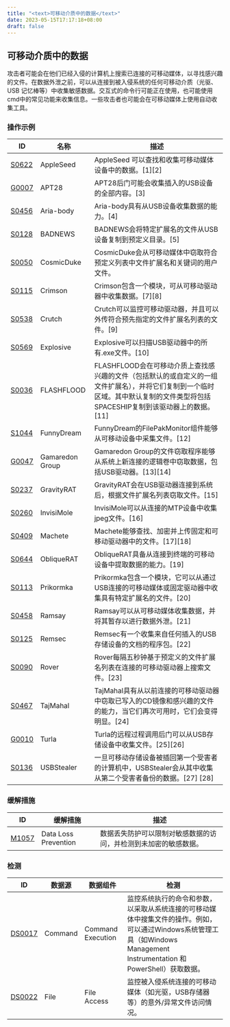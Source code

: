 ```yaml
---
title: "<text>可移动介质中的数据</text>"
date: 2023-05-15T17:17:18+08:00
draft: false
---
```

## <text>可移动介质中的数据</text>
攻击者可能会在他们已经入侵的计算机上搜索已连接的可移动媒体，以寻找感兴趣的文件。在数据外泄之前，可以从连接到被入侵系统的任何可移动介质（光驱、USB 记忆棒等）中收集敏感数据。交互式的命令行可能正在使用，也可能使用cmd中的常见功能来收集信息。一些攻击者也可能会在可移动媒体上使用自动收集工具。
### 操作示例

|ID|名称|描述|
|----|----|----|
|[S0622]()|AppleSeed|AppleSeed 可以查找和收集可移动媒体设备中的数据。[1][2]|
|[G0007]()|APT28|APT28后门可能会收集插入的USB设备的全部内容。[3]|
|[S0456]()|Aria-body|Aria-body具有从USB设备收集数据的能力。[4]|
|[S0128]()|BADNEWS|BADNEWS会将特定扩展名的文件从USB设备复制到预定义目录。[5]|
|[S0050]()|CosmicDuke|CosmicDuke会从可移动媒体中窃取符合预定义列表中文件扩展名和关键词的用户文件。|
|[S0115]()|Crimson|Crimson包含一个模块，可从可移动驱动器中收集数据。[7][8]|
|[S0538]()|Crutch|Crutch可以监控可移动驱动器，并且可以外传符合预先指定的文件扩展名列表的文件。[9]|
|[S0569]()|Explosive|Explosive可以扫描USB驱动器中的所有.exe文件。[10]|
|[S0036]()|FLASHFLOOD|FLASHFLOOD会在可移动介质上查找感兴趣的文件（包括默认的或自定义的一组文件扩展名），并将它们复制到一个临时区域。其中默认复制的文件类型将包括SPACESHIP复制到该驱动器上的数据。[11]|
|[S1044]()|FunnyDream|FunnyDream的FilePakMonitor组件能够从可移动设备中采集文件。[12]|
|[G0047]()|Gamaredon Group|Gamaredon Group的文件窃取程序能够从系统上新连接的逻辑卷中窃取数据，包括USB驱动器。[13][14]|
|[S0237]()|GravityRAT|GravityRAT会在USB驱动器连接到系统后，根据文件扩展名列表窃取文件。[15]|
|[S0260]()|InvisiMole|InvisiMole可以从连接的MTP设备中收集jpeg文件。[16]|
|[S0409]()|Machete|Machete能够查找、加密并上传固定和可移动驱动器中的文件。[17][18]|
|[S0644]()|ObliqueRAT|ObliqueRAT具备从连接到终端的可移动设备中提取数据的能力。[19]|
|[S0113]()|Prikormka|Prikormka包含一个模块，它可以从通过USB连接的可移动媒体或固定驱动器中收集具有特定扩展名的文件。[20]|
|[S0458]()|Ramsay|Ramsay可以从可移动媒体收集数据，并将其暂存以进行数据外泄。[21]|
|[S0125]()|Remsec|Remsec有一个收集来自任何插入的USB存储设备的文档的程序包。[22]|
|[S0090]()|Rover|Rover每隔五秒钟基于预定义的文件扩展名列表在连接的可移动驱动器上搜索文件。[23]|
|[S0467]()|TajMahal|TajMahal具有从以前连接的可移动驱动器中窃取已写入的CD镜像和感兴趣的文件的能力，当它们再次可用时，它们会变得明显。[24]|
|[G0010]()|Turla|Turla的远程过程调用后门可以从USB存储设备中收集文件。[25][26]|
|[S0136]()|USBStealer|一旦可移动存储设备被插回第一个受害者的计算机中，USBStealer会从其中收集从第二个受害者备份的数据。[27] [28]|

### 缓解措施

|  ID   | 缓解措施  | 描述|
|  ----  | ----  |----|
|[M1057]()|Data Loss Prevention|数据丢失防护可以限制对敏感数据的访问，并检测到未加密的敏感数据。|

### 检测

|  ID   | 数据源  | 数据组件|检测|
|  ----  | ----  |----|----|
|[DS0017]()|Command|Command Execution|监控系统执行的命令和参数，以采取从系统连接的可移动媒体中搜集文件的操作。例如，可以通过Windows系统管理工具（如Windows Management Instrumentation 和 PowerShell）获取数据。|
|[DS0022]()|File|File Access|监控被入侵系统连接的可移动媒体（如光驱，USB存储器等）的意外/异常文件访问情况。|

